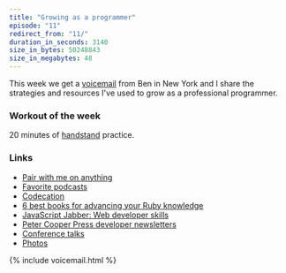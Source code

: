 ```yaml
---
title: "Growing as a programmer"
episode: "11"
redirect_from: "11/"
duration_in_seconds: 3140
size_in_bytes: 50248843
size_in_megabytes: 48
---
```


This week we get a [voicemail](http://www.healthyhacker.com/voicemail/) from Ben in New York and I share the strategies and resources I've used to grow as a professional programmer.

### Workout of the week

20 minutes of [handstand](http://youtu.be/qFHihLdj_xk) practice.

### Links

- [Pair with me on anything](https://calendly.com/chrishunt/chat)
- [Favorite podcasts](https://gist.github.com/chrishunt/3505776)
- [Codecation](http://www.healthyhacker.com/2014/09/29/codecation/)
- [6 best books for advancing your Ruby knowledge](http://blog.mediumequalsmessage.com/6-best-learning-ruby-books)
- [JavaScript Jabber: Web developer skills](http://javascriptjabber.com/118-jsj-web-developer-skills/)
- [Peter Cooper Press developer newsletters](https://cooperpress.com/)
- [Conference talks](http://www.chrishunt.co/talks)
- [Photos](http://www.chrishuntphoto.com/)

{% include voicemail.html %}
